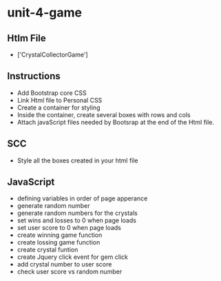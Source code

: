 # unit-4-game

## Htlm File

* ['CrystalCollectorGame']

## Instructions

* Add Bootstrap core CSS 
* Link Html file to Personal CSS
* Create a container for styling
* Inside the container, create several boxes with rows and cols 
* Attach javaScript files needed by Bootsrap at the end of the Html file.

## SCC

* Style all the boxes created in your html file

## JavaScript

* defining variables in order of page apperance
* generate random number
* generate random numbers for the crystals
* set wins and losses to 0 when page loads
* set user score to 0 when page loads
* create winning game function
* create lossing game function
* create crystal funtion
* create Jquery click event for gem click
* add crystal number to user score
* check user score vs random number
